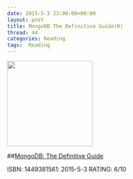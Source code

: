```yaml
---
date: 2015-5-3 23:00:00+00:00
layout: post
title: MongoDB The Definitive Guide(R)
thread: 44
categories: Reading
tags:  Reading
---
```


<img src="http://ecx.images-amazon.com/images/I/51RucbMZqDL.jpg" width="200" />

##[MongoDB: The Definitive Guide](http://amzn.com/1449381561)

ISBN: 1449381561: 2015-5-3 RATING: 6/10